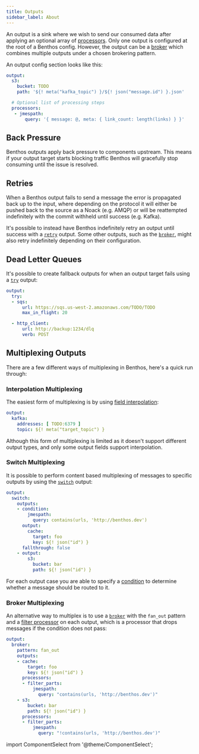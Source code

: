 ```yaml
---
title: Outputs
sidebar_label: About
---
```


An output is a sink where we wish to send our consumed data after applying an optional array of [processors][processors]. Only one output is configured at the root of a Benthos config. However, the output can be a [broker][output.broker] which combines multiple outputs under a chosen brokering pattern.

An output config section looks like this:

```yaml
output:
  s3:
    bucket: TODO
    path: '${! meta("kafka_topic") }/${! json("message.id") }.json'

  # Optional list of processing steps
  processors:
   - jmespath:
       query: '{ message: @, meta: { link_count: length(links) } }'
```

## Back Pressure

Benthos outputs apply back pressure to components upstream. This means if your output target starts blocking traffic Benthos will gracefully stop consuming until the issue is resolved.

## Retries

When a Benthos output fails to send a message the error is propagated back up to the input, where depending on the protocol it will either be pushed back to the source as a Noack (e.g. AMQP) or will be reattempted indefinitely with the commit withheld until success (e.g. Kafka).

It's possible to instead have Benthos indefinitely retry an output until success with a [`retry`][output.retry] output. Some other outputs, such as the [`broker`][output.broker], might also retry indefinitely depending on their configuration.

## Dead Letter Queues

It's possible to create fallback outputs for when an output target fails using a [`try`][output.try] output:

```yaml
output:
  try:
  - sqs:
      url: https://sqs.us-west-2.amazonaws.com/TODO/TODO
      max_in_flight: 20

  - http_client:
      url: http://backup:1234/dlq
      verb: POST
```

## Multiplexing Outputs

There are a few different ways of multiplexing in Benthos, here's a quick run through:

### Interpolation Multiplexing

The easiest form of multiplexing is by using [field interpolation][interpolation]:

```yaml
output:
  kafka:
    addresses: [ TODO:6379 ]
    topic: ${! meta("target_topic") }
```

Although this form of multiplexing is limited as it doesn't support different output types, and only some output fields support interpolation.

### Switch Multiplexing

It is possible to perform content based multiplexing of messages to specific outputs by using the [`switch`][output.switch] output:

```yaml
output:
  switch:
    outputs:
    - condition:
        jmespath:
          query: contains(urls, 'http://benthos.dev')
      output:
        cache:
          target: foo
          key: ${! json("id") }
      fallthrough: false
    - output:
        s3:
          bucket: bar
          path: ${! json("id") }
```

For each output case you are able to specify a [condition][conditions] to determine whether a message should be routed to it.

### Broker Multiplexing

An alternative way to multiplex is to use a [`broker`][output.broker] with the `fan_out` pattern and a [filter processor][processor.filter_parts] on each output, which is a processor that drops messages if the condition does not pass:

```yaml
output:
  broker:
    pattern: fan_out
    outputs:
    - cache:
        target: foo
        key: ${! json("id") }
      processors:
      - filter_parts:
          jmespath:
            query: "contains(urls, 'http://benthos.dev')"
    - s3:
        bucket: bar
        path: ${! json("id") }
      processors:
      - filter_parts:
          jmespath:
            query: "!contains(urls, 'http://benthos.dev')"
```

import ComponentSelect from '@theme/ComponentSelect';

<ComponentSelect type="outputs"></ComponentSelect>

[processors]: /docs/components/processors/about
[processor.filter_parts]: /docs/components/processors/filter_parts
[conditions]: /docs/components/conditions/about
[output.broker]: /docs/components/outputs/broker
[output.switch]: /docs/components/outputs/switch
[output.retry]: /docs/components/outputs/retry
[output.try]: /docs/components/outputs/try
[interpolation]: /docs/configuration/interpolation